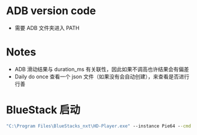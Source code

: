 # ADB version code
- 需要 ADB 文件夹进入 PATH

# Notes
- ADB 滑动结果与 duration_ms 有关联性，因此如果不调高也许结果会有偏差
- Daily do once 查看一个 json 文件（如果没有会自动创建），来查看是否进行行善
 

# BlueStack 启动
```cmd
"C:\Program Files\BlueStacks_nxt\HD-Player.exe" --instance Pie64 --cmd launchAppWithBsx --package "com.sqwh5.ys.jwdzg.jwdzgh5_ptzy_ysf37" --source desktop_shortcut
```


